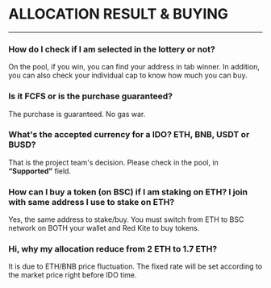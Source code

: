# ALLOCATION RESULT & BUYING

---

### How do I check if I am selected in the lottery or not? 

On the pool, if you win, you can find your address in tab winner. In addition, you can also check your individual cap to know how much you can buy.

### Is it FCFS or is the purchase guaranteed? 

The purchase is guaranteed. No gas war.

### What's the accepted currency for a IDO? ETH, BNB, USDT or BUSD? 

That is the project team's decision. Please check in the pool, in **“Supported”** field.

### How can I buy a token (on BSC) if I am staking on ETH? I join with same address I use to stake on ETH? 

Yes, the same address to stake/buy. You must switch from ETH to BSC network on BOTH your wallet and Red Kite to buy tokens.

### Hi, why my allocation reduce from 2 ETH to 1.7 ETH? 

It is due to ETH/BNB price fluctuation. The fixed rate will be set according to the market price right before IDO time.
